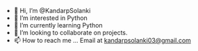 - 👋 Hi, I’m @KandarpSolanki
- 👀 I’m interested in Python
- 🌱 I’m currently learning Python
- 💞️ I’m looking to collaborate on projects.
- 📫 How to reach me ... Email at kandarpsolanki03@gmail.com

<!---
KandarpSolanki/KandarpSolanki is a ✨ special ✨ repository because its `README.md` (this file) appears on your GitHub profile.
You can click the Preview link to take a look at your changes.
--->
